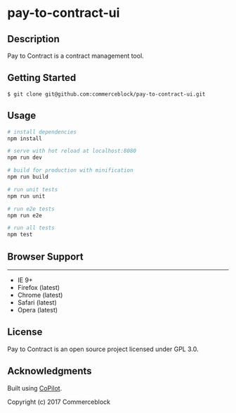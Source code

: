 # pay-to-contract-ui

## Description

Pay to Contract is a contract management tool.

## Getting Started

```
$ git clone git@github.com:commerceblock/pay-to-contract-ui.git
```

## Usage

``` bash
# install dependencies
npm install

# serve with hot reload at localhost:8080
npm run dev

# build for production with minification
npm run build

# run unit tests
npm run unit

# run e2e tests
npm run e2e

# run all tests
npm test
```

## Browser Support
---------------
- IE 9+
- Firefox (latest)
- Chrome (latest)
- Safari (latest)
- Opera (latest)

## License

Pay to Contract is an open source project licensed under GPL 3.0.

## Acknowledgments

Built using [CoPilot](https://github.com/misterGF/CoPilot.git).


Copyright (c) 2017 Commerceblock
